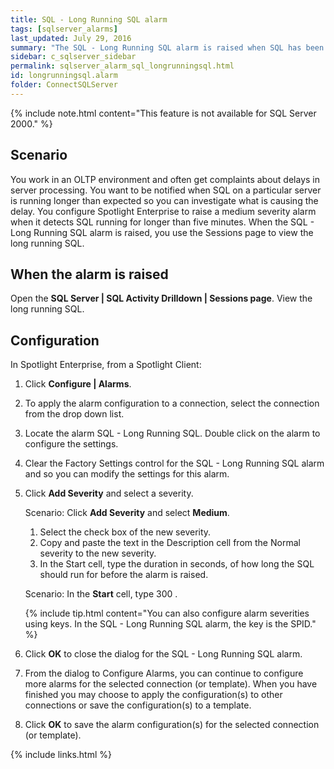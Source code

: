 ```yaml
---
title: SQL - Long Running SQL alarm
tags: [sqlserver_alarms]
last_updated: July 29, 2016
summary: "The SQL - Long Running SQL alarm is raised when SQL has been running longer than a configured time. Because the (configured time) is unique to each environment, the SQL - Long Running SQL alarm, by default, is not configured."
sidebar: c_sqlserver_sidebar
permalink: sqlserver_alarm_sql_longrunningsql.html
id: longrunningsql.alarm
folder: ConnectSQLServer
---
```





{% include note.html content="This feature is not available for SQL Server 2000." %}



## Scenario

You work in an OLTP environment and often get complaints about delays in server processing. You want to be notified when SQL on a particular server is running longer than expected so you can investigate what is causing the delay. You configure Spotlight Enterprise to raise a medium severity alarm when it detects SQL running for longer than five minutes. When the SQL - Long Running SQL alarm is raised, you use the Sessions page to view the long running SQL.


## When the alarm is raised

Open the **SQL Server \| SQL Activity Drilldown \| Sessions page**. View the long running SQL.

## Configuration

In Spotlight Enterprise, from a Spotlight Client:

1. Click **Configure \| Alarms**.
2. To apply the alarm configuration to a connection, select the connection from the drop down list.
3. Locate the alarm SQL - Long Running SQL. Double click on the alarm to configure the settings.
4. Clear the Factory Settings control for the SQL - Long Running SQL alarm and so you can modify the settings for this alarm.
5. Click **Add Severity** and select a severity.

   Scenario: Click **Add Severity** and select **Medium**.
   1. Select the check box of the new severity.
   2. Copy and paste the text in the Description cell from the Normal severity to the new severity.
   3. In the Start cell, type the duration in seconds, of how long the SQL should run for before the alarm is raised.

   Scenario: In the **Start** cell, type 300 .

   {% include tip.html content="You can also configure alarm severities using keys. In the SQL - Long Running SQL alarm, the key is the SPID." %}

6. Click **OK** to close the dialog for the SQL - Long Running SQL alarm.
7. From the dialog to Configure Alarms, you can continue to configure more alarms for the selected connection (or template). When you have finished you may choose to apply the configuration(s) to other connections or save the configuration(s) to a template.
8. Click **OK** to save the alarm configuration(s) for the selected connection (or template).

{% include links.html %}
